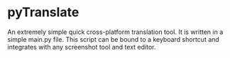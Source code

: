 # pyTranslate
An extremely simple quick cross-platform translation tool. It is written in a simple main.py file. This script can be bound to a keyboard shortcut and integrates with any screenshot tool and text editor.
